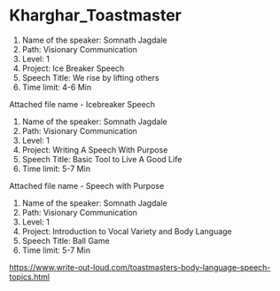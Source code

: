 # Kharghar_Toastmaster


1)	Name of the speaker: Somnath Jagdale
2)	Path: Visionary Communication
3)	Level: 1
4)	Project: Ice Breaker Speech
5)	Speech Title: We rise by lifting others
6)	Time limit: 4-6 Min

Attached file name - Icebreaker Speech

1)	Name of the speaker: Somnath Jagdale
2)	Path: Visionary Communication
3)	Level: 1
4)	Project: Writing A Speech With Purpose
5)	Speech Title: Basic Tool to Live A Good Life
6)	Time limit: 5-7 Min

Attached file name - Speech with Purpose



1)	Name of the speaker: Somnath Jagdale
2)	Path: Visionary Communication
3)	Level: 1
4)	Project: Introduction to Vocal Variety and Body Language
5)	Speech Title: Ball Game
6)	Time limit: 5-7 Min

https://www.write-out-loud.com/toastmasters-body-language-speech-topics.html
